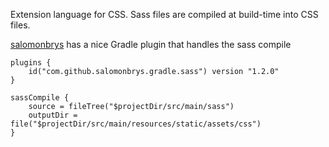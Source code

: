 Extension language for CSS. Sass files are compiled at build-time into CSS files. 

[salomonbrys](https://github.com/SalomonBrys/gradle-sass) has a nice Gradle plugin that handles the sass compile
```
plugins {
    id("com.github.salomonbrys.gradle.sass") version "1.2.0"
}

sassCompile {
    source = fileTree("$projectDir/src/main/sass")
    outputDir = file("$projectDir/src/main/resources/static/assets/css")
}
```